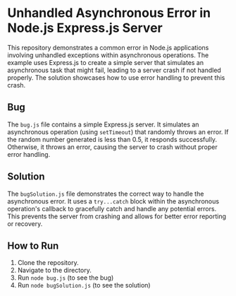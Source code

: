 # Unhandled Asynchronous Error in Node.js Express.js Server

This repository demonstrates a common error in Node.js applications involving unhandled exceptions within asynchronous operations.  The example uses Express.js to create a simple server that simulates an asynchronous task that might fail, leading to a server crash if not handled properly. The solution showcases how to use error handling to prevent this crash.

## Bug
The `bug.js` file contains a simple Express.js server.  It simulates an asynchronous operation (using `setTimeout`) that randomly throws an error. If the random number generated is less than 0.5, it responds successfully. Otherwise, it throws an error, causing the server to crash without proper error handling.

## Solution
The `bugSolution.js` file demonstrates the correct way to handle the asynchronous error.  It uses a `try...catch` block within the asynchronous operation's callback to gracefully catch and handle any potential errors. This prevents the server from crashing and allows for better error reporting or recovery.

## How to Run
1. Clone the repository.
2. Navigate to the directory.
3. Run `node bug.js` (to see the bug)
4. Run `node bugSolution.js` (to see the solution)